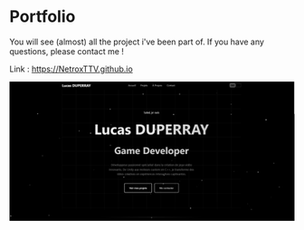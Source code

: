 # Portfolio 

You will see (almost) all the project i've been part of. If you have any questions, please contact me !

Link : <https://NetroxTTV.github.io>

![Preview](image.png)
